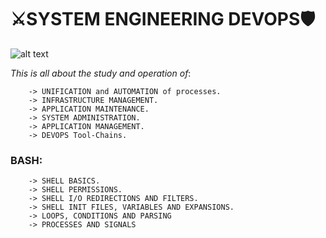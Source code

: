 # :crossed_swords:SYSTEM ENGINEERING DEVOPS:shield:

![alt text](https://th.bing.com/th/id/R.8b10ec800315487619e2b664fb8b984d?rik=T1zHS315jVTSeA&pid=ImgRaw&r=0)

*This is all about the study and operation of*:

        -> UNIFICATION and AUTOMATION of processes.
        -> INFRASTRUCTURE MANAGEMENT.
        -> APPLICATION MAINTENANCE.
        -> SYSTEM ADMINISTRATION.
        -> APPLICATION MANAGEMENT.
        -> DEVOPS Tool-Chains.


### BASH:

        -> SHELL BASICS.
        -> SHELL PERMISSIONS.
        -> SHELL I/O REDIRECTIONS AND FILTERS.
        -> SHELL INIT FILES, VARIABLES AND EXPANSIONS.
        -> LOOPS, CONDITIONS AND PARSING
        -> PROCESSES AND SIGNALS
                                                                                                                                                                                                                               
